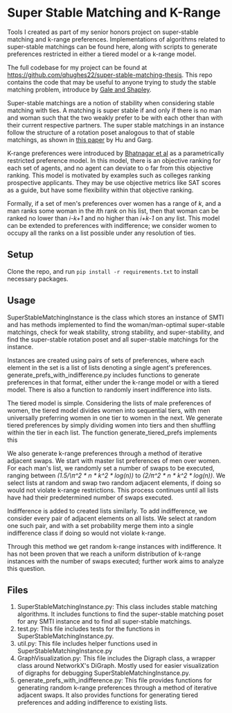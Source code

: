 # Super Stable Matching and K-Range
Tools I created as part of my senior honors project on super-stable matching and k-range preferences. Implementations of algorithms related to super-stable matchings can be found here, along with scripts to generate preferences restricted in either a tiered model or a k-range model.

The full codebase for my project can be found at https://github.com/qhughes22/super-stable-matching-thesis. This repo contains the code that may be useful to anyone trying to study the stable matching problem, introduce by [Gale and Shapley](https://www.eecs.harvard.edu/cs286r/courses/fall09/papers/galeshapley.pdf).

Super-stable matchings are a notion of stability when considering stable matching with ties.
A matching is super stable if and only if there is no man and woman such that the two weakly
prefer to be with each other than with their current respective partners. The super stable
matchings in an instance follow the structure of a rotation poset analogous to that of
stable matchings, as shown in 
[this paper](https://www.semanticscholar.org/paper/Characterization-of-Super-stable-Matchings-Hu-Garg/26a40b22967e22eb417a31c4e6c2d2291e09b1c1) by Hu and Garg. 

K-range preferences were introduced by [Bhatnagar et al](https://www.researchgate.net/publication/220780434_Sampling_stable_marriages_Why_spouse-swapping_won't_work)
as a parametrically restricted preference model.
In this model, there is an objective ranking for each set of agents, and no agent can deviate to
o far from this objective ranking. This model is motivated by examples such as colleges ranking prospective applicants. They may be use objective metrics like SAT scores as a guide, but have some flexibility within that objective ranking.

Formally, if a set of men's preferences over women has a range of *k*, and a man ranks some woman in the *i*th rank on his list, then that woman can be ranked no lower than *i-k+1* and no higher than *i+k-1* on any list. This model can be extended to preferences with indifference; we consider women to occupy all the ranks on a list possible under any resolution of ties.


## Setup

Clone the repo, and run `pip install -r requirements.txt` to install necessary packages.

## Usage

SuperStableMatchingInstance is the class which stores an instance of SMTI and has methods implemented to find the woman/man-optimal super-stable matchings, check for weak stability, strong stability, and super-stability, and find the super-stable rotation poset and all super-stable matchings for the instance.

Instances are created using pairs of sets of preferences, where each element in the set is a list of lists denoting a single agent's preferences. generate_prefs_with_indifference.py includes functions to generate preferences in that format, either under the k-range model or with a tiered model. There is also a function to randomly insert indifference into lists.

The tiered model is simple. Considering the lists of male preferences of women, the tiered model divides women into sequential tiers, with men universally preferring women in one tier to women in the next. We generate tiered preferences by simply dividing women into tiers and then shuffling within the tier in each list. The function generate_tiered_prefs implements this

We also generate k-range preferences through a method of iterative adjacent swaps. We start with master list preferences of men over women.
For each man's list, we randomly set a number of swaps to be executed, ranging between *(1.5/\π^2 * n * k^2 * log(n))* to 
*(2/π^2 * n * k^2 * log(n))*. We select lists at random and swap two random adjacent elements, if doing so would not violate k-range restrictions.
This process continues until all lists have had their predetermined number of swaps executed.

Indifference is added to created lists similarly. To add indifference, we consider every pair of adjacent elements on all lists.
We select at random one such pair, and with a set probability merge them into a single indifference class if doing so would not violate k-range.

Through this method we get random k-range instances with indifference. It has not been proven that we reach a uniform distribution of k-range instances
with the number of swaps executed; further work aims to analyze this question. 

## Files
1. SuperStableMatchingInstance.py: This class includes stable matching algorithms. It includes functions to find the super-stable matching poset for any SMTI instance and to find all super-stable matchings.
2. test.py: This file includes tests for the functions in SuperStableMatchingInstance.py.
3. util.py: This file includes helper functions used in SuperStableMatchingInstance.py
4. GraphVisualization.py: This file includes the Digraph class, a wrapper class around NetworkX's DiGraph. Mostly used for easier visualization of digraphs for debugging SuperStableMatchingInstance.py.
5. generate_prefs_with_indifference.py: This file provides functions for generating random k-range preferences through a method of iterative adjacent swaps. It also provides functions for generating tiered preferences and adding indifference to existing lists.
